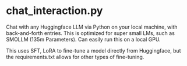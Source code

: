 # chat_interaction.py
Chat with any Huggingface LLM via Python on your local machine, with back-and-forth entries.  This is optimized for super small LMs, such as SMOLLM (135m Parameters).
Can easily run this on a local GPU.

This uses SFT, LoRA to fine-tune a model directly from Huggingface, but the requirements.txt allows for other types of fine-tuning.
